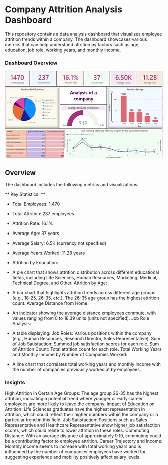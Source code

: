

# Company Attrition Analysis Dashboard
This repository contains a data analysis dashboard that visualizes employee attrition trends within a company. The dashboard showcases various metrics that can help understand attrition by factors such as age, education, job role, working years, and monthly income.
### Dashboard Overview
![BlinKIT Dashboard](https://github.com/Neha-Pal/Company-Attrition-Analysis/blob/main/Company%20Analysis.png)
## Overview 
The dashboard includes the following metrics and visualizations:

** Key Statistics: **

- Total Employees: 1,470
- Total Attrition: 237 employees
- Attrition Rate: 16.1%
- Average Age: 37 years
- Average Salary: 6.5K (currency not specified)
- Average Years Worked: 11.28 years
- Attrition by Education:

- A pie chart that shows attrition distribution across different educational fields, including Life Sciences, Human Resources, Marketing, Medical, Technical Degree, and Other.
Attrition by Age:

- A bar chart that highlights attrition trends across different age groups (e.g., 18-25, 26-35, etc.). The 26-35 age group has the highest attrition count.
Average Distance from Home:

- An indicator showing the average distance employees commute, with values ranging from 0 to 18.39 units (units not specified).
Job Role Analysis:

- A table displaying:
Job Roles: Various positions within the company (e.g., Human Resources, Research Director, Sales Representative).
Sum of Job Satisfaction: Summed job satisfaction scores for each role.
Sum of Attrition Count: Total attrition count for each role.
Total Working Years and Monthly Income by Number of Companies Worked:

- A line chart that correlates total working years and monthly income with the number of companies previously worked at by employees.
### Insights 
High Attrition in Certain Age Groups: The age group 26-35 has the highest attrition, indicating a potential trend where younger or early-career employees are more likely to leave the company.
Impact of Education on Attrition: Life Sciences graduates have the highest representation in attrition, which could reflect their higher numbers within the company or a particular trend in this field.
Job Satisfaction: Positions such as Sales Representative and Healthcare Representative show higher job satisfaction scores, which could relate to lower attrition in these roles.
Commuting Distance: With an average distance of approximately 9.19, commuting could be a contributing factor to employee attrition.
Career Trajectory and Income: Monthly income seems to increase with total working years and is influenced by the number of companies employees have worked for, suggesting experience and mobility positively affect salary levels.
